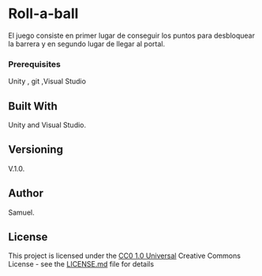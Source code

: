# Roll-a-ball

El juego consiste en primer lugar de conseguir los puntos para desbloquear la barrera y en segundo lugar de llegar al portal.

### Prerequisites

Unity , git ,Visual Studio

## Built With

Unity and Visual Studio.

## Versioning
V.1.0.
## Author
Samuel.

## License

This project is licensed under the [CC0 1.0 Universal](LICENSE.md)
Creative Commons License - see the [LICENSE.md](LICENSE.md) file for
details
